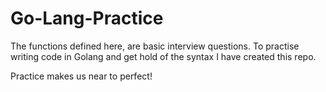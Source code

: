 # Go-Lang-Practice

The functions defined here, are basic interview questions.
To practise writing code in Golang and get hold of the syntax I have created this repo.

Practice makes us near to perfect!
